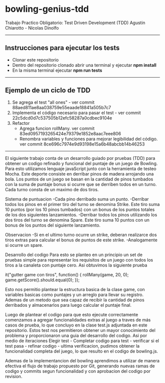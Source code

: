 # bowling-genius-tdd
Trabajo Practico Obligatorio: Test Driven Development (TDD)
Agustin Chiarotto -  Nicolas Dinolfo

****
## Instrucciones para ejecutar los tests

- Clonar este repositorio
- Dentro del repositorio clonado abrir una terminal y ejecutar **npm install**
- En la misma terminal ejecutar **npm run tests**
****
## Ejemplo de un ciclo de TDD

1. Se agrega el test "all ones" - ver commit 88aed811ae8aa038759e55eaade18841a505b7c7
2. Implementa el código necesario para pasar el test - ver commit 22c5dcd0d7c537505b12efc58287a0cdbec9104e
3. Refactor
    - Agrega funcion rollMany. ver commit 83ed0957193265424e79379e1852e8aac7eee806
    - Renombra variables y funciones para mejorar legibilidad del código. ver commit 8ce696c7974e9d93198e15a6b48abcbb14b46253
****

El siguiente trabajo conta de un desarrollo guiado por pruebas (TDD) para obtener un codigo refinado y funcional del puntaje de un juego de Bowling. Para esto utilizamos lenguaje javaScript junto con la herramienta de testeo Mocha.
Este deporte consiste en derribar pinos de madera arrojando una bola. Los puntos de un juego se basan en la cantidad de pinos tumbados con la suma de puntaje bonus si ocurre que se derriben todos en un turno. Cada turno consta de un maximo de dos tiros.

Sistema de puntuacion
-Cada pino derribado suma un punto.
-Derribar todos los pinos en el primer tiro del turno se denomina Strike. Este tiro suma 10 puntos (por los 10 pinos tumbados) con un bonus de los puntos totales de los dos siguientes lanzamientos.
-Derribar todos los pinos utilizando los dos tiros del turno se denomina Spare. Este tiro suma 10 puntos con un bonus de los puntos del siguiente lanzamiento.

Observacion
-Si en el ultimo turno ocurre un strike, deberan realizarce dos tiros extras para calcular el bonus de puntos de este strike. 
-Analogamente si ocurre un spare.


Desarrollo del codigo
Para esto se planteo en un principio un set de pruebas simple para representar los requisitos de un juego con todos los tiros a la canaleta con puntaje cero. Asi obtuvimos la siguiente prueba


  it("gutter game con tiros", function() {
    rollMany(game, 20, 0);
    game.getScore().should.equal(0);
});

Esto nos permitio plantear la estructura basica de la clase game, con variables basicas como puntajes y un arreglo para llevar su registro. Ademas de un metodo que sea capaz de recibir la cantidad de pinos derribados y almacenarlos para luego calcular el puntaje final.

Luego de plantear el codigo para que esto ejecute correctamente comenzamos a agregar funcionalidades extras al juego a traves de más casos de prueba, lo que concluyo en la clase test.js adjuntada en este repositorio. Estos test nos permitieron obtener un mayor conocimiento del problema y proporcionaron una guia del desarrollo del codigo. 
Asi por medio de iteraciones Elegir test - Completar codigo para test - verificar si el test pasa - refinar codigo - ultima verificacion, pudimos obtener la funcionalidad completa del juego, lo que resulto en el codigo de bowling.js.

Ademas de la implementancion del bowling aprendimos a utilizar de manera efectiva el flujo de trabajo propuesto por Git, generando nuevas ramas de codigo y commits segun funcionalidad y con aprobacion del codigo por revision.
